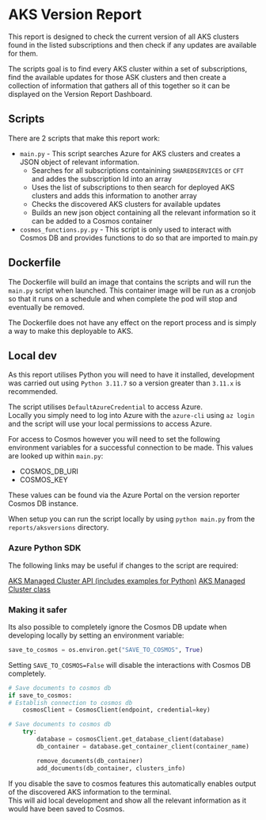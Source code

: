 # AKS Version Report

This report is designed to check the current version of all AKS clusters found in the listed subscriptions and then check if any updates are available for them.

The scripts goal is to find every AKS cluster within a set of subscriptions, find the available updates for those ASK clusters and then create a collection of information that gathers all of this together so it can be displayed on the Version Report Dashboard.

## Scripts

There are 2 scripts that make this report work:

- `main.py` - This script searches Azure for AKS clusters and creates a JSON object of relevant information.
    - Searches for all subscriptions containining `SHAREDSERVICES` or `CFT` and addes the subscription Id into an array
    - Uses the list of subscriptions to then search for deployed AKS clusters and adds this information to another array
    - Checks the discovered AKS clusters for available updates
    - Builds an new json object containing all the relevant information so it can be added to a Cosmos container
- `cosmos_functions.py.py` - This script is only used to interact with Cosmos DB and provides functions to do so that are imported to main.py

## Dockerfile

The Dockerfile will build an image that contains the scripts and will run the `main.py` script when launched.
This container image will be run as a cronjob so that it runs on a schedule and when complete the pod will stop and eventually be removed.

The Dockerfile does not have any effect on the report process and is simply a way to make this deployable to AKS.

## Local dev

As this report utilises Python you will need to have it installed, development was carried out using `Python 3.11.7` so a version greater than `3.11.x` is recommended.

The script utilises `DefaultAzureCredential` to access Azure.
<br>Locally you simply need to log into Azure with the `azure-cli` using `az login` and the script will use your local permissions to access Azure.

For access to Cosmos however you will need to set the following environment variables for a successful connection to be made. This values are looked up within `main.py`:

- COSMOS_DB_URI
- COSMOS_KEY

These values can be found via the Azure Portal on the version reporter Cosmos DB instance.

When setup you can run the script locally by using `python main.py` from the `reports/aksversions` directory.

### Azure Python SDK

The following links may be useful if changes to the script are required:

[AKS Managed Cluster API (includes examples for Python)](https://learn.microsoft.com/en-us/rest/api/aks/managed-clusters?view=rest-aks-2024-02-01)
[AKS Managed Cluster class](https://learn.microsoft.com/en-us/python/api/azure-mgmt-containerservice/azure.mgmt.containerservice.v2022_01_01.models.managedcluster?view=azure-python)

### Making it safer

Its also possible to completely ignore the Cosmos DB update when developing locally by setting an environment variable:

```python
save_to_cosmos = os.environ.get("SAVE_TO_COSMOS", True)
```

Setting `SAVE_TO_COSMOS=False` will disable the interactions with Cosmos DB completely.

```python
# Save documents to cosmos db
if save_to_cosmos:
# Establish connection to cosmos db
    cosmosClient = CosmosClient(endpoint, credential=key)

# Save documents to cosmos db
    try:
        database = cosmosClient.get_database_client(database)
        db_container = database.get_container_client(container_name)

        remove_documents(db_container)
        add_documents(db_container, clusters_info)

```

If you disable the save to cosmos features this automatically enables output of the discovered AKS information to the terminal.
<br>This will aid local development and show all the relevant information as it would have been saved to Cosmos.
